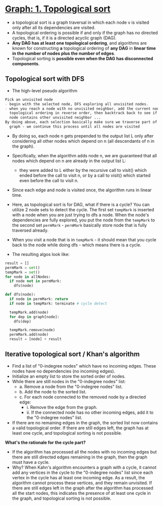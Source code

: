 # [Graph: 1. Topological sort](https://en.wikipedia.org/wiki/Topological_sorting)

- a topological sort is a graph traversal in which each node v is visited only after all its dependencies are visited.
- A topological ordering is possible if and only if the graph has no directed cycles, that is, if it is a directed acyclic graph (DAG).
- **Any DAG has at least one topological ordering**, and algorithms are known for constructing **a** topological ordering of **any DAG** in **linear time in the number of nodes plus the number of edges**.
- Topological sorting is **possible even when the DAG has disconnected components**.


## Topological sort with DFS

- The high-level pseudo algorithm

```markdown
Pick an unvisited node
- begin with the selected node, DFS exploring all unvisited nodes.
- when you reach a node with no unvisited neighbor, add the current node to the
  topological ordering in reverse order, then backtrack back to see if parent
  node contains other unvisited neighbor ...
By doing above, each selection basically make sure we traverse part of the
  graph - we continue this process until all nodes are visited
```

- By doing so, each node n gets prepended to the output list L only after considering all other nodes which depend on n (all descendants of n in the graph).
- Specifically, when the algorithm adds node n, we are guaranteed that all nodes which depend on n are already in the output list L:
  - they were added to L either by the recursive call to visit() which ended
    before the call to visit n, or by a call to visit() which started even
    before the call to visit n.
- Since each edge and node is visited once, the algorithm runs in linear time.

- Here, as topological sort is for DAG, what if there is a cycle? You can utilize 2 node sets to detect the cycle. The first set `tempMark` is inserted with a node when you are just trying to dfs a node. When the node's dependencies are fully explored, you put the node from the `tempMark` to the second set `permMark` - `permMark` basically store node that is fully traversed already.
- When you visit a node that is in `tempMark` - it should mean that you cycle back to the node while doing dfs - which means there is a cycle.
- The resulting algos look like:

```python
result = []
permMark = set()
tempMark = set()
for node in allNodes:
  if node not in permMark:
    dfs(node)

def dfs(node):
  if node in permMark: return
  if node in tempMark: terminate # cycle detect

  tempMark.add(node)
  for dep in graph[node]:
    dfs(dep)

  tempMark.remove(node)
  permMark.add(node)
  result = [node] + result
```

## Iterative topological sort / Khan's algorithm

- Find a list of "0-indegree nodes" which have no incoming edges.
  These nodes have no dependencies (no incoming edges).
- Initialize an empty list to store the sorted order of nodes.
- While there are still nodes in the "0-indegree nodes" list:
  - a. Remove a node from the "0-indegree nodes" list.
  - b. Add the node to the sorted list.
  - c. For each node connected to the removed node by a directed edge:
    - i. Remove the edge from the graph.
    - ii. If the connected node has no other incoming edges, add it to the
      "0-indegree nodes" list.
- If there are no remaining edges in the graph, the sorted list now contains
  a valid topological order. If there are still edges left, the graph has at
  least one cycle, and topological sorting is not possible.

**What's the rationale for the cycle part?**

- If the algorithm has processed all the nodes with no incoming edges but there
  are still directed edges remaining in the graph, then the graph must have a cycle.
- Why? When Kahn's algorithm encounters a graph with a cycle, it cannot add any
  vertices in the cycle to the "0-indegree nodes" list since each vertex in the
  cycle has at least one incoming edge. As a result, the algorithm cannot
  process these vertices, and they remain unvisited. If there are still edges
  left in the graph after the algorithm has processed all the start nodes, this
  indicates the presence of at least one cycle in the graph, and topological
  sorting is not possible.
